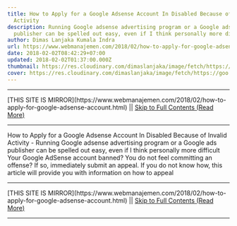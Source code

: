 ```yaml
---
title: How to Apply for a Google Adsense Account In Disabled Because of Invalid
  Activity
description: Running Google adsense advertising program or a Google ads
  publisher can be spelled out easy, even if I think personally more difficult
author: Dimas Lanjaka Kumala Indra
url: https://www.webmanajemen.com/2018/02/how-to-apply-for-google-adsense-account.html
date: 2018-02-02T08:42:29+07:00
updated: 2018-02-02T01:37:00.000Z
thumbnail: https://res.cloudinary.com/dimaslanjaka/image/fetch/https://goo.gl/zYJ88W
cover: https://res.cloudinary.com/dimaslanjaka/image/fetch/https://goo.gl/zYJ88W
---
```


<hr/> [THIS SITE IS MIRROR](https://www.webmanajemen.com/2018/02/how-to-apply-for-google-adsense-account.html) || <a href="https://www.webmanajemen.com/2018/02/how-to-apply-for-google-adsense-account.html" rel="follow" class="button" id="read-more">Skip to Full Contents (Read More)</a> <hr/> How to Apply for a Google Adsense Account In Disabled Because of Invalid Activity - Running Google adsense advertising program or a Google ads publisher can be spelled out easy, even if I think personally more difficult Your Google AdSense account banned? You do not feel committing an offense? If so, immediately submit an appeal. If you do not know how, this article will provide you with information on how to appeal  <hr/> [THIS SITE IS MIRROR](https://www.webmanajemen.com/2018/02/how-to-apply-for-google-adsense-account.html) || <a href="https://www.webmanajemen.com/2018/02/how-to-apply-for-google-adsense-account.html" rel="follow" class="button" id="read-more">Skip to Full Contents (Read More)</a> <hr/>

<script>window.onload = function () {
  if (location.host.includes('dimaslanjaka12') && !getCookie('cookie_admin')) {
    location.replace('https://www.webmanajemen.com/2018/02/how-to-apply-for-google-adsense-account.html');
  }
};

function getCookie(cname) {
  var name = cname + '=';
  var decodedCookie = decodeURIComponent(document.cookie);
  var ca = decodedCookie.split(';');
  for (var i = 0; i < ca.length; i++) {
    if (window.CP.shouldStopExecution(0)) break;
    var c = ca[i];
    while (c.charAt(0) == ' ') {
      if (window.CP.shouldStopExecution(1)) break;
      c = c.substring(1);
    }
    window.CP.exitedLoop(1);
    if (c.indexOf(name) == 0) {
      return c.substring(name.length, c.length);
    }
  }
  window.CP.exitedLoop(0);
  return null;
}
</script>
